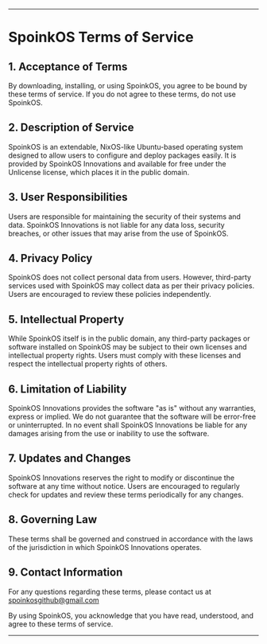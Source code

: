 ---

# SpoinkOS Terms of Service

## 1. Acceptance of Terms
By downloading, installing, or using SpoinkOS, you agree to be bound by these terms of service. If you do not agree to these terms, do not use SpoinkOS.

## 2. Description of Service
SpoinkOS is an extendable, NixOS-like Ubuntu-based operating system designed to allow users to configure and deploy packages easily. It is provided by SpoinkOS Innovations and available for free under the Unlicense license, which places it in the public domain.

## 3. User Responsibilities
Users are responsible for maintaining the security of their systems and data. SpoinkOS Innovations is not liable for any data loss, security breaches, or other issues that may arise from the use of SpoinkOS.

## 4. Privacy Policy
SpoinkOS does not collect personal data from users. However, third-party services used with SpoinkOS may collect data as per their privacy policies. Users are encouraged to review these policies independently.

## 5. Intellectual Property
While SpoinkOS itself is in the public domain, any third-party packages or software installed on SpoinkOS may be subject to their own licenses and intellectual property rights. Users must comply with these licenses and respect the intellectual property rights of others.

## 6. Limitation of Liability
SpoinkOS Innovations provides the software "as is" without any warranties, express or implied. We do not guarantee that the software will be error-free or uninterrupted. In no event shall SpoinkOS Innovations be liable for any damages arising from the use or inability to use the software.

## 7. Updates and Changes
SpoinkOS Innovations reserves the right to modify or discontinue the software at any time without notice. Users are encouraged to regularly check for updates and review these terms periodically for any changes.

## 8. Governing Law
These terms shall be governed and construed in accordance with the laws of the jurisdiction in which SpoinkOS Innovations operates.

## 9. Contact Information
For any questions regarding these terms, please contact us at spoinkosgithub@gmail.com

By using SpoinkOS, you acknowledge that you have read, understood, and agree to these terms of service.

---